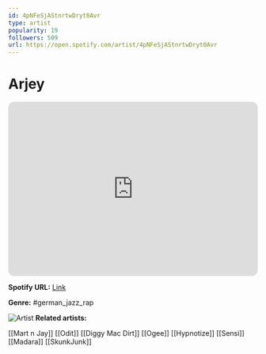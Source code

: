 ```yaml
---
id: 4pNFeSjAStnrtwDryt0Avr
type: artist
popularity: 19
followers: 509
url: https://open.spotify.com/artist/4pNFeSjAStnrtwDryt0Avr
---
```

# Arjey

<iframe style="border-radius:12px" src="https://open.spotify.com/embed/artist/4pNFeSjAStnrtwDryt0Avr" width="100%" height="352" frameBorder="0" allowfullscreen="" allow="autoplay; clipboard-write; encrypted-media; fullscreen; picture-in-picture" loading="lazy"></iframe>

**Spotify URL:** [Link](https://open.spotify.com/artist/4pNFeSjAStnrtwDryt0Avr)

**Genre:**  #german_jazz_rap

![Artist](https://i.scdn.co/image/ab67616d0000b273502583730f0a98ec0092bead)
**Related artists:**

[[Mart n Jay]]
[[Odit]]
[[Diggy Mac Dirt]]
[[Ogee]]
[[Hypnotize]]
[[Sensi]]
[[Madara]]
[[SkunkJunk]]
